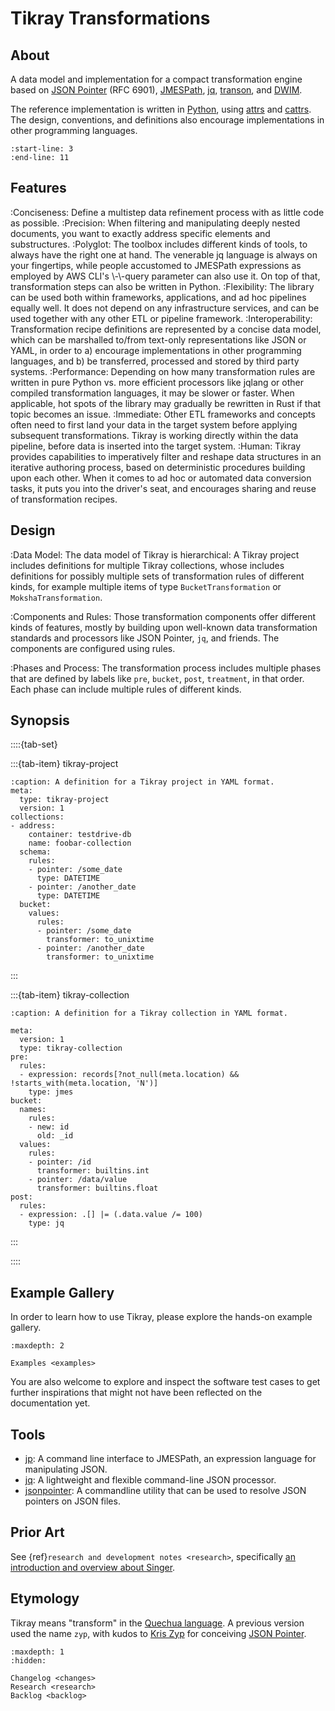 # Tikray Transformations

## About

A data model and implementation for a compact transformation engine 
based on [JSON Pointer] (RFC 6901), [JMESPath], [jq], [transon], and [DWIM].

The reference implementation is written in [Python], using [attrs] and [cattrs].
The design, conventions, and definitions also encourage implementations
in other programming languages.

```{include} readme.md
:start-line: 3
:end-line: 11
```

## Features

:Conciseness:
    Define a multistep data refinement process with as little code as possible.
:Precision:
    When filtering and manipulating deeply nested documents, you want to exactly
    address specific elements and substructures.
:Polyglot:
    The toolbox includes different kinds of tools, to always have the
    right one at hand. The venerable jq language is always on your fingertips,
    while people accustomed to JMESPath expressions as employed by AWS CLI's
    \\-\\-query parameter can also use it. On top of that, transformation
    steps can also be written in Python.
:Flexibility:
    The library can be used both within frameworks, applications, and ad hoc
    pipelines equally well. It does not depend on any infrastructure services,
    and can be used together with any other ETL or pipeline framework.
:Interoperability:
    Transformation recipe definitions are represented by a concise data model,
    which can be marshalled to/from text-only representations like JSON or YAML,
    in order to
    a) encourage implementations in other programming languages, and
    b) be transferred, processed and stored by third party systems.
:Performance:
    Depending on how many transformation rules are written in pure Python vs.
    more efficient processors like jqlang or other compiled transformation
    languages, it may be slower or faster. When applicable, hot spots of the
    library may gradually be rewritten in Rust if that topic becomes an issue.
:Immediate:
    Other ETL frameworks and concepts often need to first land your data in the
    target system before applying subsequent transformations. Tikray is working
    directly within the data pipeline, before data is inserted into the target
    system.
:Human:
    Tikray provides capabilities to imperatively filter and reshape data structures
    in an iterative authoring process, based on deterministic procedures building
    upon each other. When it comes to ad hoc or automated data conversion tasks,
    it puts you into the driver's seat, and encourages sharing and reuse of
    transformation recipes.

## Design
:Data Model:
    The data model of Tikray is hierarchical: A Tikray project includes definitions for
    multiple Tikray collections, whose includes definitions for possibly multiple sets
    of transformation rules of different kinds, for example multiple items of
    type `BucketTransformation` or `MokshaTransformation`.

:Components and Rules:
    Those transformation components offer different kinds of features, mostly by
    building upon well-known data transformation standards and processors like
    JSON Pointer, `jq`, and friends. The components are configured using rules.

:Phases and Process:
    The transformation process includes multiple phases that are
    defined by labels like `pre`, `bucket`, `post`, `treatment`, in that order.
    Each phase can include multiple rules of different kinds.


## Synopsis

::::{tab-set}

:::{tab-item} tikray-project
```{code-block} yaml
:caption: A definition for a Tikray project in YAML format.
meta:
  type: tikray-project
  version: 1
collections:
- address:
    container: testdrive-db
    name: foobar-collection
  schema:
    rules:
    - pointer: /some_date
      type: DATETIME
    - pointer: /another_date
      type: DATETIME
  bucket:
    values:
      rules:
      - pointer: /some_date
        transformer: to_unixtime
      - pointer: /another_date
        transformer: to_unixtime
```

:::

:::{tab-item} tikray-collection
```{code-block} yaml
:caption: A definition for a Tikray collection in YAML format.

meta:
  version: 1
  type: tikray-collection
pre:
  rules:
  - expression: records[?not_null(meta.location) && !starts_with(meta.location, 'N')]
    type: jmes
bucket:
  names:
    rules:
    - new: id
      old: _id
  values:
    rules:
    - pointer: /id
      transformer: builtins.int
    - pointer: /data/value
      transformer: builtins.float
post:
  rules:
  - expression: .[] |= (.data.value /= 100)
    type: jq
```
:::

::::


## Example Gallery

In order to learn how to use Tikray, please explore the hands-on example gallery.
```{toctree}
:maxdepth: 2

Examples <examples>
```
You are also welcome to explore and inspect the software test cases to get further
inspirations that might not have been reflected on the documentation yet.

## Tools

- [jp]: A command line interface to JMESPath, an expression language for manipulating JSON.
- [jq]: A lightweight and flexible command-line JSON processor.
- [jsonpointer]: A commandline utility that can be used to resolve JSON pointers on JSON files.

## Prior Art

See {ref}`research and development notes <research>`,
specifically [an introduction and overview about Singer].

## Etymology

Tikray means "transform" in the [Quechua language].
A previous version used the name `zyp`,
with kudos to [Kris Zyp] for conceiving [JSON Pointer].

```{toctree}
:maxdepth: 1
:hidden:

Changelog <changes>
Research <research>
Backlog <backlog>
```



[An introduction and overview about Singer]: https://github.com/daq-tools/lorrystream/blob/main/doc/singer/intro.md
[attrs]: https://www.attrs.org/
[cattrs]: https://catt.rs/
[DWIM]: https://en.wikipedia.org/wiki/DWIM
[Kris Zyp]: https://github.com/kriszyp
[Quechua language]: https://en.wikipedia.org/wiki/Quechua_language
[jp]: https://github.com/jmespath/jp
[jq]: https://jqlang.github.io/jq/
[jsonpointer]: https://python-json-pointer.readthedocs.io/en/latest/commandline.html
[jqlang]: https://jqlang.github.io/jq/manual/
[JMESPath]: https://jmespath.org/
[JSON Pointer]: https://datatracker.ietf.org/doc/html/rfc6901
[Python]: https://en.wikipedia.org/wiki/Python_(programming_language)
[transon]: https://transon-org.github.io/
